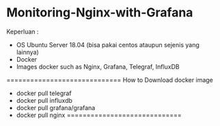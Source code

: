 # Monitoring-Nginx-with-Grafana
Keperluan :
- OS Ubuntu Server 18.04 (bisa pakai centos ataupun sejenis yang lainnya)
- Docker
- Images docker such as Nginx, Grafana, Telegraf, InfluxDB

=============================
How to Download docker image
- docker pull telegraf
- docker pull influxdb
- docker pull grafana/grafana
- docker pull nginx
=============================


